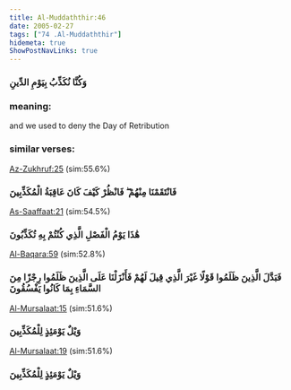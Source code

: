 ```yaml
---
title: Al-Muddaththir:46
date: 2005-02-27
tags: ["74 .Al-Muddaththir"]
hidemeta: true 
ShowPostNavLinks: true 
---
```

### وَكُنَّا نُكَذِّبُ بِيَوْمِ الدِّينِ
### meaning: 
and we used to deny the Day of Retribution
### similar verses: 

[Az-Zukhruf:25](/43/25) (sim:55.6%)

### فَانْتَقَمْنَا مِنْهُمْ ۖ فَانْظُرْ كَيْفَ كَانَ عَاقِبَةُ الْمُكَذِّبِينَ

[As-Saaffaat:21](/37/21) (sim:54.5%)

### هَٰذَا يَوْمُ الْفَصْلِ الَّذِي كُنْتُمْ بِهِ تُكَذِّبُونَ

[Al-Baqara:59](/2/59) (sim:52.8%)

### فَبَدَّلَ الَّذِينَ ظَلَمُوا قَوْلًا غَيْرَ الَّذِي قِيلَ لَهُمْ فَأَنْزَلْنَا عَلَى الَّذِينَ ظَلَمُوا رِجْزًا مِنَ السَّمَاءِ بِمَا كَانُوا يَفْسُقُونَ

[Al-Mursalaat:15](/77/15) (sim:51.6%)

### وَيْلٌ يَوْمَئِذٍ لِلْمُكَذِّبِينَ

[Al-Mursalaat:19](/77/19) (sim:51.6%)

### وَيْلٌ يَوْمَئِذٍ لِلْمُكَذِّبِينَ
